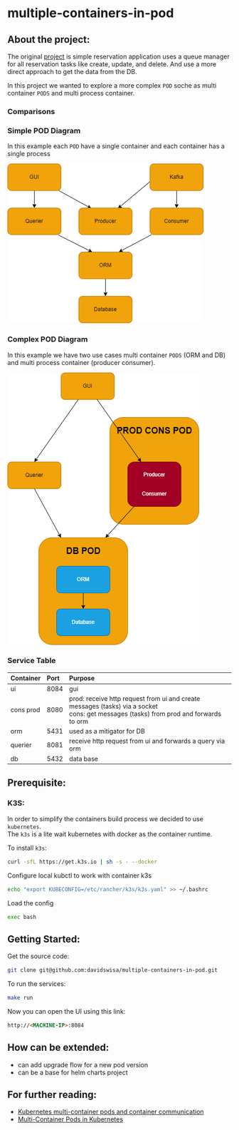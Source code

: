 # multiple-containers-in-pod

## About the project:  

The original [project](https://github.com/davidswisa/microservices-example) is simple reservation application uses a queue manager for all reservation tasks like create, update, and delete.
And use a more direct approach to get the data from the DB.  

In this project we wanted to explore a more complex `POD` soche as multi container `PODS` and multi process container.   

### Comparisons  

### Simple POD Diagram  

In this example each `POD` have a single container and each container has a single process

![image info](docs/images/diagram-origenal.png)  

### Complex POD Diagram  

In this example we have two use cases multi container `PODS` (ORM and DB) and multi process container (producer consumer).

![image info](docs/images/diagram.png)  

### Service Table
| Container | Port | Purpose  |
| :---      | :-   | :- |
| ui        | 8084 | gui |
| cons prod     | 8080   | prod: receive http request from ui and create messages (tasks) via a socket </br>cons: get messages (tasks) from prod and forwards to orm |
| orm       | 5431 | used as a mitigator for DB |
| querier   | 8081 | receive http request from ui and forwards a query via orm |
| db        | 5432 | data base |


## Prerequisite:

### K3S:

In order to simplify the containers build process we decided to use `kubernetes`.  
The `k3s` is a lite wait kubernetes with docker as the container runtime.  


To install `k3s`:  
``` bash
curl -sfL https://get.k3s.io | sh -s - --docker
```

Configure local kubctl to work with container k3s  

``` bash  
echo "export KUBECONFIG=/etc/rancher/k3s/k3s.yaml" >> ~/.bashrc
```

Load the config
``` bash  
exec bash
```

## Getting Started:

Get the source code:
```bash
git clone git@github.com:davidswisa/multiple-containers-in-pod.git
```

To run the services:  

```bash
make run
```

Now you can open the UI using this link:  

```html
http://<MACHINE-IP>:8084
```

## How can be extended:  

* can add upgrade flow for a new pod version
* can be a base for helm charts project  


## For further reading:  

* [Kubernetes multi-container pods and container communication](https://www.mirantis.com/blog/multi-container-pods-and-container-communication-in-kubernetes/)  
* [Multi-Container Pods in Kubernetes](https://linchpiner.github.io/k8s-multi-container-pods.html)

